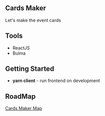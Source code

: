 ## Cards Maker
Let's make the event cards

## Tools
- ReactJS
- Bulma

## Getting Started
- **yarn client** - run frontend on development

## RoadMap
[Cards Maker Map](https://mm.tt/1476175414?t=P60NyMDd2G)
